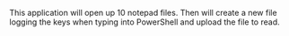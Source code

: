 This application will open up 10 notepad files.
Then will create a new file logging the keys when typing into PowerShell and upload the file to read.
